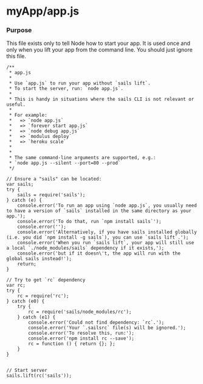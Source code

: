 # myApp/app.js
### Purpose
This file exists only to tell Node how to start your app.  It is used once and only when you lift your app from the command line.  You should just ignore this file.

<docmeta name="uniqueID" value="appjs249761">
<docmeta name="displayName" value="app.js">

```
/**
 * app.js
 *
 * Use `app.js` to run your app without `sails lift`.
 * To start the server, run: `node app.js`.
 * 
 * This is handy in situations where the sails CLI is not relevant or useful.
 *
 * For example:
 *   => `node app.js`
 *   => `forever start app.js`
 *   => `node debug app.js`
 *   => `modulus deploy`
 *   => `heroku scale`
 * 
 *
 * The same command-line arguments are supported, e.g.:
 * `node app.js --silent --port=80 --prod`
 */

// Ensure a "sails" can be located:
var sails;
try {
	sails = require('sails');
} catch (e) {
	console.error('To run an app using `node app.js`, you usually need to have a version of `sails` installed in the same directory as your app.');
	console.error('To do that, run `npm install sails`');
	console.error('');
	console.error('Alternatively, if you have sails installed globally (i.e. you did `npm install -g sails`), you can use `sails lift`.');
	console.error('When you run `sails lift`, your app will still use a local `./node_modules/sails` dependency if it exists,');
	console.error('but if it doesn\'t, the app will run with the global sails instead!');
	return;
}

// Try to get `rc` dependency
var rc;
try {
	rc = require('rc');
} catch (e0) {
	try {
		rc = require('sails/node_modules/rc');
	} catch (e1) {
		console.error('Could not find dependency: `rc`.');
		console.error('Your `.sailsrc` file(s) will be ignored.');
		console.error('To resolve this, run:');
		console.error('npm install rc --save');
		rc = function () { return {}; };
	}
}


// Start server
sails.lift(rc('sails'));

```
